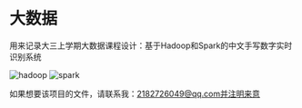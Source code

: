 # 大数据
用来记录大三上学期大数据课程设计：基于Hadoop和Spark的中文手写数字实时识别系统

![hadoop](https://github.com/Li-Jihong/big-data/assets/92769434/27d650fe-f199-4c36-8deb-6a766cc489a7)
![spark](https://github.com/Li-Jihong/big-data/assets/92769434/91adbb5d-4c4b-4030-b732-1f7f08e64c80)

如果想要该项目的文件，请联系我：2182726049@qq.com并注明来意
